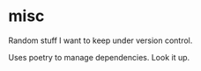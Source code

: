 # misc
Random stuff I want to keep under version control.

Uses poetry to manage dependencies. Look it up.
